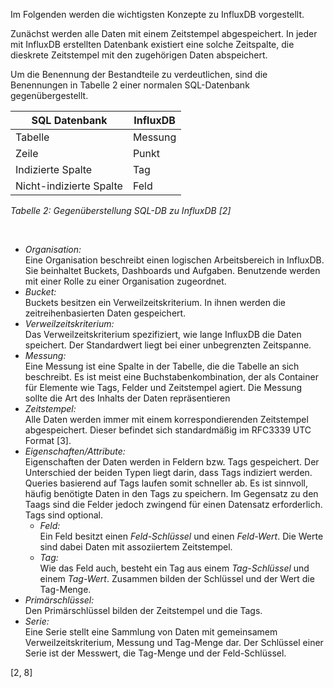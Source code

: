 Im Folgenden werden die wichtigsten Konzepte zu InfluxDB vorgestellt.<br>

Zunächst werden alle Daten mit einem Zeitstempel abgespeichert.
In jeder mit InfluxDB erstellten Datenbank existiert eine solche Zeitspalte, die dieskrete Zeitstempel mit den zugehörigen Daten abspeichert.

Um die Benennung der Bestandteile zu verdeutlichen, sind die Benennungen in Tabelle 2 einer normalen SQL-Datenbank gegenübergestellt.

| SQL Datenbank           | InfluxDB |
| ----------------------- | -------- |
| Tabelle                 | Messung  |
| Zeile                   | Punkt    |
| Indizierte Spalte       | Tag      |
| Nicht-indizierte Spalte | Feld     |

_Tabelle 2: Gegenüberstellung SQL-DB zu InfluxDB [2]_

<br>

-   _Organisation:_<br>
    Eine Organisation beschreibt einen logischen Arbeitsbereich in InfluxDB.
    Sie beinhaltet Buckets, Dashboards und Aufgaben.
    Benutzende werden mit einer Rolle zu einer Organisation zugeordnet.
-   _Bucket:_<br>
    Buckets besitzen ein Verweilzeitskriterium.
    In ihnen werden die zeitreihenbasierten Daten gespeichert.
-   _Verweilzeitskriterium:_<br>
    Das Verweilzeitskriterium spezifiziert, wie lange InfluxDB die Daten speichert.
    Der Standardwert liegt bei einer unbegrenzten Zeitspanne.
-   _Messung:_<br>
    Eine Messung ist eine Spalte in der Tabelle, die die Tabelle an sich beschreibt.
    Es ist meist eine Buchstabenkombination, der als Container für Elemente wie Tags, Felder und Zeitstempel agiert.
    Die Messung sollte die Art des Inhalts der Daten repräsentieren
-   _Zeitstempel:_<br>
    Alle Daten werden immer mit einem korrespondierenden Zeitstempel abgespeichert.
    Dieser befindet sich standardmäßig im RFC3339 UTC Format [3].
-   _Eigenschaften/Attribute:_<br>
    Eigenschaften der Daten werden in Feldern bzw. Tags gespeichert.
    Der Unterschied der beiden Typen liegt darin, dass Tags indiziert werden.
    Queries basierend auf Tags laufen somit schneller ab.
    Es ist sinnvoll, häufig benötigte Daten in den Tags zu speichern.
    Im Gegensatz zu den Taags sind die Felder jedoch zwingend für einen Datensatz erforderlich.
    Tags sind optional.
    -   _Feld:_<br>
        Ein Feld besitzt einen _Feld-Schlüssel_ und einen _Feld-Wert_.
        Die Werte sind dabei Daten mit assoziiertem Zeitstempel.
    -   _Tag:_<br>
        Wie das Feld auch, besteht ein Tag aus einem _Tag-Schlüssel_ und einem _Tag-Wert_.
        Zusammen bilden der Schlüssel und der Wert die Tag-Menge.
-   _Primärschlüssel:_<br>
    Den Primärschlüssel bilden der Zeitstempel und die Tags.
-   _Serie:_<br>
    Eine Serie stellt eine Sammlung von Daten mit gemeinsamem Verweilzeitskriterium, Messung und Tag-Menge dar.
    Der Schlüssel einer Serie ist der Messwert, die Tag-Menge und der Feld-Schlüssel.

[2, 8]
